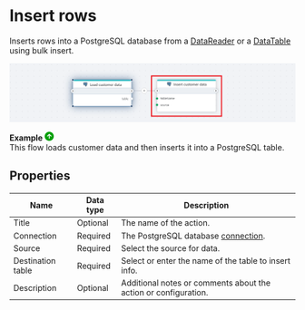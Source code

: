 # Insert rows

Inserts rows into a PostgreSQL database from a [DataReader](https://learn.microsoft.com/en-us/dotnet/api/system.data.idatareader) or a [DataTable](https://learn.microsoft.com/en-us/dotnet/api/system.data.datatable) using bulk insert.

![img](../../../../images/flow/postgresql-insert-data.png)

**Example** ![img](../../../../images/strz.jpg)  
This flow loads customer data and then inserts it into a PostgreSQL table.

## Properties

| Name         | Data type       | Description                                       |
|--------------|-----------------|---------------------------------------------------|
|  Title | Optional | The name of the action. |
| Connection | Required   | The PostgreSQL database [connection](postgresql-connection.md). |
| Source  | Required   |Select the source for data. |
| Destination table   | Required   | Select or enter the name of the table to insert info. |
| Description   | Optional | Additional notes or comments about the action or configuration.|

